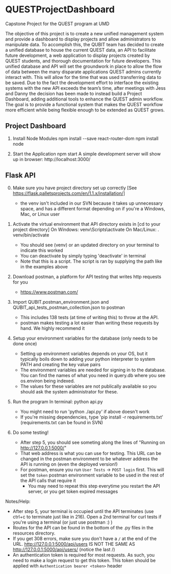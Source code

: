 # QUESTProjectDashboard
Capstone Project for the QUEST program at UMD

The objective of this project is to create a new unified management system and provide a dashboard to display projects and allow administrators to manipulate data. To accomplish this, the QUBIT team has decided to create a unified database to house the current QUEST data, an API to facilitate future development, a web application to display projects created by QUEST students, and thorough documentation for future developers. This unified database and API will set the groundwork in place to allow the flow of data between the many disparate applications QUEST admins currently interact with. This will allow for the time that was used transferring data to be saved. Due to the fact the development effort to interface the existing systems with the new API exceeds the team’s time, after meetings with Jess and Danny the decision has been made to instead build a Project Dashboard, adding additional tools to enhance the QUEST admin workflow. The goal is to provide a functional system that makes the QUEST workflow more efficient while being flexible enough to be extended as QUEST grows.


Project Dashboard
-----------------------------------------------------------------
1. Install Node Modules
	npm install --save react-router-dom
  npm install node


2. Start the Application
	npm start
  A simple development server will show up in browser: http://localhost:3000/
  
 
 
Flask API
-----------------------------------------------------------------
 
0. Make sure you have project directory set up correctly [See https://flask.palletsprojects.com/en/1.1.x/installation/]
	- the venv isn't included in our SVN because it takes up unnecessary space, and has a different format depending on if you're a Windows, Mac, or Linux user

1. Activate the virtual environment that API directory exists in
	[cd to your project directory]
	On Windows: venv\Scripts\activate
	On Mac/Linux: . venv/bin/activate
	- You should see (venv) or an updated directory on your terminal to indicate this worked
	- You can deactivate by simply typing 'deactivate' in terminal
	- Note that this is a script. The script is ran by supplying the path like in the examples above

2. Download postman, a platform for API testing that writes http requests for you
	- https://www.postman.com/

3. Import QUBIT.postman_environment.json and QUBIT_api_tests_postman_collection.json to postman
	- This includes 138 tests (at time of writing this) to throw at the API.
	- postman makes testing a lot easier than writing these requests by hand. We highly recommend it

4. Setup your environment variables for the database (only needs to be done once)
	- Setting up environment variables depends on your OS, but it typically boils down to adding your python interpreter to system PATH and creating the key value pairs
	- The environment variables are needed for signing in to the database. You can find the names of what you need in query.db where you see os.environ being indexed.
	- The values for these variables are not publically available so you should ask the system administrator for these.

5. Run the program
	In terminal: python api.py
	- You might need to run 'python ./api.py' if above doesn't work
	- If you're missing dependencies, type 'pip install -r requirements.txt' (requirements.txt can be found in SVN)

6. Do some testing!
	- After step 5, you should see someting along the lines of "Running on http://127.0.0.1:5000/"
	- That web address is what you can use for testing. This URL can be changed in the postman environment to be whatever address the API is running on (even the deployed version!)
	- For postman, ensure you run `User Tests` -> `POST login` first. This will set the `token` postman environment variable to be used in the rest of the API calls that require it
		- You may need to repeat this step everytime you restart the API server, or you get token expired messages

Notes/Help:
- After step 5, your terminal is occupied until the API terminates (use ctrl+c to terminate just like in 216). Open a 2nd terminal for curl tests if you're using a terminal (or just use postman :) )
- Routes for the API can be found in the bottom of the .py files in the resources directory.
- If you get 308 errors, make sure you don't have a `/` at the end of the URL.  http://127.0.0.1:5000/api/users IS NOT THE SAME AS http://127.0.0.1:5000/api/users/ (notice the last /)
- An authentication token is required for most requests. As such, you need to make a login request to get this token. This token should be applied with `Authentication bearer <token>` header
	
  
  
 
